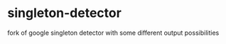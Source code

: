 singleton-detector
==================

fork of google singleton detector with some different output possibilities
